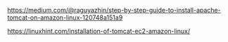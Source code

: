 https://medium.com/@raguyazhin/step-by-step-guide-to-install-apache-tomcat-on-amazon-linux-120748a151a9

https://linuxhint.com/installation-of-tomcat-ec2-amazon-linux/
